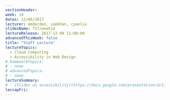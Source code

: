 ```yaml
---
sectionHeader:
week: 14
dates: 12/08/2017
lecturer: mmdarden, samkhan, cyanliu
slidesName: f17/week14
lectureRelease: 2017-12-08 11:00:00
advancedThisWeek: false
title: "Staff Lecture"
lectureTopics:
  - Cloud Computing
  - Accessibility in Web Design
# homeworkTopics:
# - none
# advancedTopics:
# - none
lectureSummary:
# - [Slides on accessibility](https://docs.google.com/presentation/d/13M6HiQ2x8nrUb1XMWquslF2LqdrNg-cb_3-UM-qm6CU/edit?usp=sharing)
leccapFri:
---
```

